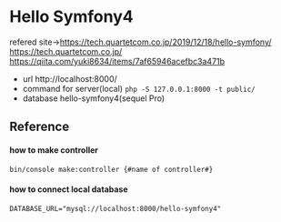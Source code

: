 # Hello Symfony4
refered site->https://tech.quartetcom.co.jp/2019/12/18/hello-symfony/
https://tech.quartetcom.co.jp/
https://qiita.com/yuki8634/items/7af65946acefbc3a471b


- url
http://localhost:8000/
- command for server(local)
```php -S 127.0.0.1:8000 -t public/```
- database
hello-symfony4(sequel Pro)


## Reference

#### how to make controller
```bin/console make:controller {#name of controller#}```

#### how to connect local database
```DATABASE_URL="mysql://localhost:8000/hello-symfony4"```
